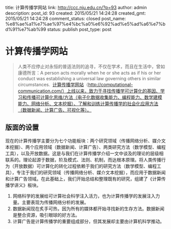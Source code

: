 title: 计算传播学网站
link: http://ccc.nju.edu.cn/?p=93
author: admin
description: 
post_id: 93
created: 2015/05/21 14:24:28
created_gmt: 2015/05/21 14:24:28
comment_status: closed
post_name: %e8%ae%a1%e7%ae%97%e4%bc%a0%e6%92%ad%e5%ad%a6%e7%bd%91%e7%ab%99
status: publish
post_type: post

# 计算传播学网站

> 人类不应停止对永恒的普适法则的追寻，不仅在学术，而且在生活中，曾如康德所言：A person acts morally when he or she acts as if his or her conduct was establishing a universal law governing others in similar circumstances.  [计算传播学网站](http://computational-communication.com/)（http://computational-communication.com/）上线以来，致力于寻找传播学可计算化的基因、学习和传播可计算化思维/方法（电子化数据收集能力、编程能力、数学建模能力、网络分析、文本挖掘）、了解和训练计算传播学的社会化应用方法（数据新闻、计算广告、可视化等）。

## 版面的设置

现在的计算传播学主要分为七个功能板块：两个研究领域（传播网络分析、媒介文本挖掘）、两个应用领域（数据新闻、计算广告）、两类研究方法（数学模型、编程工具），以及开放数据。这是与我们在计算传播学介绍一文中谈及的理论的层级相联系的。理论起源于数据，阶及模式、法则、机制，而达根本原理。将人类传播行为（开放数据）可计算化的转化过程依赖于我们的研究方法（数学模型、编程工具），专注于我们的研究领域（传播网络分析、媒介文本挖掘），而应用于数据新闻和计算广告领域。在此基础上，我们开始总结和整理既有的研究，组建了《计算传播学讲义》板块。

  1. 网络科学的发展给可计算社会科学注入活力，也为计算传播学的发展注入力量。主要表现为传播网络分析的发展。
  2. 数据新闻现在炙手可热，因为所有的媒体都开始寻找新的生存方法。数据新闻是整合资源，吸引眼球的好方法。
  3. 计算广告是计算传播学的重要组成部分，但其发展却主要由计算机科学推动。